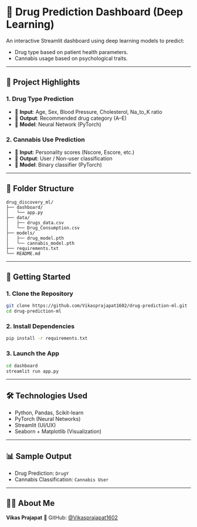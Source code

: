 # 💊 Drug Prediction Dashboard (Deep Learning)

An interactive Streamlit dashboard using deep learning models to predict:

* Drug type based on patient health parameters.
* Cannabis usage based on psychological traits.

---

## 🧠 Project Highlights

### 1. Drug Type Prediction

* 🔹 **Input**: Age, Sex, Blood Pressure, Cholesterol, Na\_to\_K ratio
* 🔹 **Output**: Recommended drug category (A–E)
* 🔹 **Model**: Neural Network (PyTorch)

### 2. Cannabis Use Prediction

* 🔹 **Input**: Personality scores (Nscore, Escore, etc.)
* 🔹 **Output**: User / Non-user classification
* 🔹 **Model**: Binary classifier (PyTorch)

---

## 📁 Folder Structure

```
drug_discovery_ml/
├── dashboard/
│   └── app.py
├── data/
│   ├── drugs_data.csv
│   └── Drug_Consumption.csv
├── models/
│   ├── drug_model.pth
│   └── cannabis_model.pth
├── requirements.txt
└── README.md
```

---

## 🚀 Getting Started

### 1. Clone the Repository

```bash
git clone https://github.com/Vikasprajapat1602/drug-prediction-ml.git
cd drug-prediction-ml
```

### 2. Install Dependencies

```bash
pip install -r requirements.txt
```

### 3. Launch the App

```bash
cd dashboard
streamlit run app.py
```

---

## 🛠 Technologies Used

* Python, Pandas, Scikit-learn
* PyTorch (Neural Networks)
* Streamlit (UI/UX)
* Seaborn + Matplotlib (Visualization)

---

## 📊 Sample Output

* Drug Prediction: `DrugY`
* Cannabis Classification: `Cannabis User`

---

## 🙋‍♂️ About Me

**Vikas Prajapat**
📍 GitHub: [@Vikasprajapat1602](https://github.com/Vikasprajapat1602)

